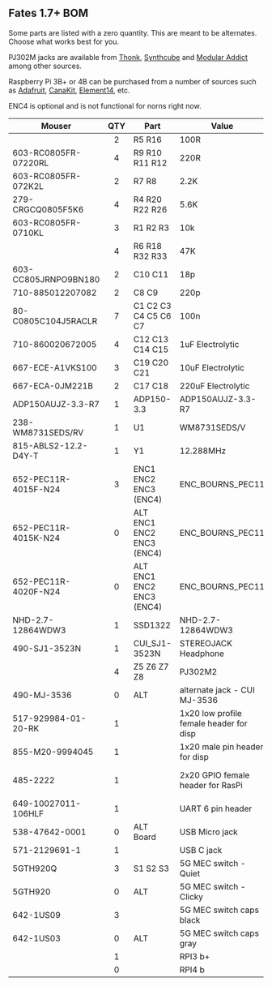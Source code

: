 ## Fates 1.7+ BOM

Some parts are listed with a zero quantity. This are meant to be alternates. Choose what works best for you.

PJ302M jacks are available from [Thonk](https://www.thonk.co.uk/shop/3-5mm-jacks/ ), [Synthcube](https://synthcube.com/cart/3-5mm-mono-jack-pj302m-rt-angle-hex-nut) and [Modular Addict](https://modularaddict.com/pj302m-jacks) among other sources.

Raspberry Pi 3B+ or 4B can be purchased from a number of sources such as [Adafruit](https://www.adafruit.com/product/3775?src=raspberrypi), [CanaKit](https://www.canakit.com/raspberry-pi-3-model-b-plus.html?cid=usd&src=raspberrypi&src=raspberrypi), [Element14](http://www.newark.com/49AC7637?src=raspberrypi), etc.

ENC4 is optional and is not functional for norns right now. 

| Mouser  | QTY | Part | Value | Package |
|-----|:--:|-----|-----|-----|
||2|R5 R16|100R|0805|
|603-RC0805FR-07220RL|4|R9 R10 R11 R12|220R|0805|
|603-RC0805FR-072K2L|2|R7 R8|2.2K|0805|
|279-CRGCQ0805F5K6|4|R4 R20 R22 R26|5.6K|0805|
|603-RC0805FR-0710KL|3|R1 R2 R3|10k|0805|
||4|R6 R18 R32 R33|47K|0805|
|603-CC805JRNPO9BN180|2|C10 C11|18p|0805|
|710-885012207082|2|C8 C9|220p|0805|
|80-C0805C104J5RACLR|7|C1 C2 C3 C4 C5 C6 C7|100n|0805|
|710-860020672005|4|C12 C13 C14 C15|1uF Electrolytic|11mm|
|667-ECE-A1VKS100|3|C19 C20 C21|10uF Electrolytic|11mm|
|667-ECA-0JM221B|2|C17 C18|220uF Electrolytic|11mm|                                                                                                                                                                                                                                                                                                                                                                                                                                                                                                                                                                                                                                                         
|ADP150AUJZ-3.3-R7|1|ADP150-3.3|ADP150AUJZ-3.3-R7||
|238-WM8731SEDS/RV|1|U1|WM8731SEDS/V|SSOP28||
|815-ABLS2-12.2-D4Y-T|1|Y1|12.288MHz|HC49UP||
|652-PEC11R-4015F-N24|3|ENC1 ENC2 ENC3 (ENC4)|ENC_BOURNS_PEC11||
|652-PEC11R-4015K-N24|0|ALT ENC1 ENC2 ENC3 (ENC4)|ENC_BOURNS_PEC11||
|652-PEC11R-4020F-N24|0|ALT ENC1 ENC2 ENC3 (ENC4)|ENC_BOURNS_PEC11||
|NHD-2.7-12864WDW3|1|SSD1322|NHD-2.7-12864WDW3|
|490-SJ1-3523N|1|CUI_SJ1-3523N|STEREOJACK Headphone||
||4|Z5 Z6 Z7 Z8|PJ302M2|PJ302M|
|490-MJ-3536|0| ALT |alternate jack - CUI MJ-3536||
|517-929984-01-20-RK|1||1x20 low profile female header for disp||
|855-M20-9994045|1||1x20 male pin header for disp||
|485-2222|1||2x20 GPIO female header for RasPi|Adafruit Part # 2222|
|649-10027011-106HLF|1||UART 6 pin header||
|538-47642-0001|0|ALT Board|USB Micro jack||
|571-2129691-1|1||USB C jack||
|5GTH920Q|3|S1 S2 S3|5G MEC switch - Quiet||
|5GTH920|0| ALT |5G MEC switch - Clicky||
|642-1US09|3| |5G MEC switch caps black||
|642-1US03|0| ALT |5G MEC switch caps gray||
||1| |RPI3 b+||
||0| |RPI4 b||

